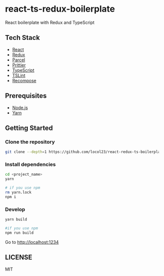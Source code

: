 # react-ts-redux-boilerplate

React boilerplate with Redux and TypeScript

## Tech Stack

- [React](https://reactjs.org/)
- [Redux](https://redux.js.org/)
- [Parcel](https://parceljs.org/)
- [Prittier](https://prettier.io/)
- [TypeScript](https://www.typescriptlang.org/)
- [TSLint](https://palantir.github.io/tslint/)
- [Recompose](https://github.com/acdlite/recompose)

## Prerequisites

- [Node.js](https://nodejs.org/en/)
- [Yarn](https://yarnpkg.com/en)

## Getting Started

### Clone the repository

```bash
git clone --depth=1 https://github.com/locol23/react-redux-ts-boilerplate.git <project_name>
```

### Install dependencies

```bash
cd <project_name>
yarn

# if you use npm
rm yarn.lock
npm i
```

### Develop

```bash
yarn build

#if you use npm
npm run build
```

Go to [http://localhost:1234](http://localhost:1234)

## LICENSE

MIT
